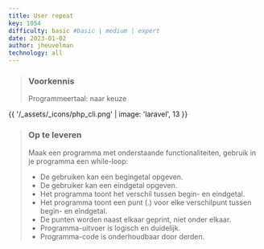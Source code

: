 ```yaml
---
title: User repeat
key: 1054
difficulty: basic #basic | medium | expert
date: 2023-01-02
author: jheuvelman
technology: all
---
```


> ### Voorkennis
> Programmeertaal: naar keuze

{{ '/_assets/_icons/php_cli.png'  | image: 'laravel', 13 }}

> ### Op te leveren
> Maak een programma met onderstaande functionaliteiten, gebruik in je programma een while-loop:
>
> - De gebruiken kan een begingetal opgeven.
> - De gebruiker kan een eindgetal opgeven.
> - Het programma toont het verschil tussen begin- en eindgetal.
> - Het programma toont een punt (.) voor elke verschilpunt tussen begin- en eindgetal.
> - De punten worden naast elkaar geprint, niet onder elkaar.
> - Programma-uitvoer is logisch en duidelijk.
> - Programma-code is onderhoudbaar door derden.
